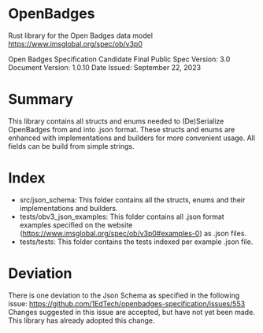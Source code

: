 # OpenBadges
Rust library for the Open Badges data model
https://www.imsglobal.org/spec/ob/v3p0

Open Badges Specification
Candidate Final Public
Spec Version:       3.0
Document Version:   1.0.10
Date Issued:        September 22, 2023

# Summary
This library contains all structs and enums needed to (De)Serialize OpenBadges from and into .json format. These structs and enums are enhanced with implementations and builders for more convenient usage. All fields can be build from simple strings.

# Index

- src/json_schema: This folder contains all the structs, enums and their implementations and builders.
- tests/obv3_json_examples: This folder contains all .json format examples specified on the website (https://www.imsglobal.org/spec/ob/v3p0#examples-0) as .json files.
- tests/tests: This folder contains the tests indexed per example .json file.

# Deviation
There is one deviation to the Json Schema as specified in the following issue:
https://github.com/1EdTech/openbadges-specification/issues/553
Changes suggested in this issue are accepted, but have not yet been made.
This library has already adopted this change.

